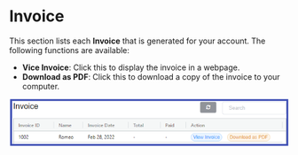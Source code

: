 # Invoice
This section lists each **Invoice** that is generated for your account. The following functions are available:

+ **Vice Invoice**: Click this to display the invoice in a webpage.
+ **Download as PDF**: Click this to download a copy of the invoice to your computer. 

![alt text][cp-invoice] 

[cp-invoice]: img/cp-invoice.png "Invoice"
